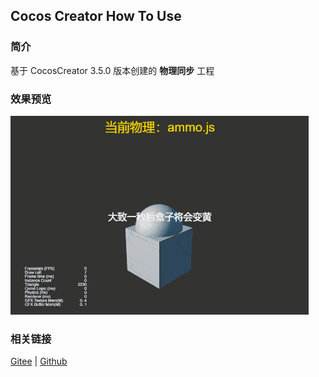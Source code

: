 ## Cocos Creator How To Use

### 简介

基于 CocosCreator 3.5.0 版本创建的 **物理同步** 工程

### 效果预览
![image](../../../gif/202203/2022030428.gif)

### 相关链接
[Gitee](https://gitee.com/mirrors_cocos-creator/example-3d/blob/master/physics-3d/assets/cases/scenes) | [Github](https://github.com/cocos-creator/example-3d/blob/master/physics-3d/assets/cases/scenes)